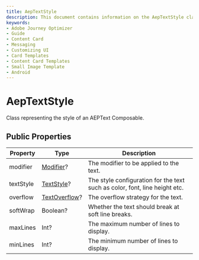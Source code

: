 ```yaml
---
title: AepTextStyle
description: This document contains information on the AepTextStyle class.
keywords:
- Adobe Journey Optimizer
- Guide
- Content Card
- Messaging
- Customizing UI
- Card Templates
- Content Card Templates
- Small Image Template
- Android
---
```


# AepTextStyle

Class representing the style of an AEPText Composable.

## Public Properties

| Property  | Type                                                         | Description                                                  |
| --------- | ------------------------------------------------------------ | ------------------------------------------------------------ |
| modifier  | [Modifier](https://developer.android.com/reference/kotlin/androidx/compose/ui/Modifier)? | The modifier to be applied to the text.                      |
| textStyle | [TextStyle](https://developer.android.com/reference/kotlin/androidx/compose/ui/text/TextStyle)? | The style configuration for the text such as color, font, line height etc. |
| overflow  | [TextOverflow](https://developer.android.com/reference/kotlin/androidx/compose/ui/text/style/TextOverflow?hl=en)? | The overflow strategy for the text.                          |
| softWrap  | Boolean?                                                     | Whether the text should break at soft line breaks.           |
| maxLines  | Int?                                                         | The maximum number of lines to display.                      |
| minLines  | Int?                                                         | The minimum number of lines to display.                      |
